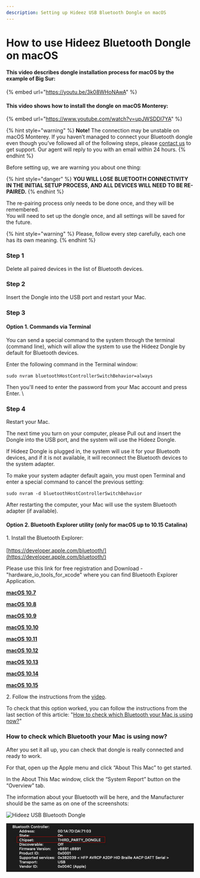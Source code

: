```yaml
---
description: Setting up Hideez USB Bluetooth Dongle on macOS
---
```


# How to use Hideez Bluetooth Dongle on macOS

#### This video describes dongle installation process for macOS by the example of Big Sur:

{% embed url="https://youtu.be/3k08WHoNAwA" %}

#### This video shows how to install the dongle on macOS Monterey:

{% embed url="https://www.youtube.com/watch?v=upJWSDDI7YA" %}

{% hint style="warning" %}
**Note!** The connection may be unstable on macOS Monterey. If you haven’t managed to connect your Bluetooth dongle even though you’ve followed all of the following steps, please [contact us](https://hideez.com/pages/contact-hideez-support) to get support. Our agent will reply to you with an email within 24 hours.
{% endhint %}

Before setting up, we are warning you about one thing:

{% hint style="danger" %}
**YOU WILL LOSE BLUETOOTH CONNECTIVITY IN THE INITIAL SETUP PROCESS, AND ALL DEVICES WILL NEED TO BE RE-PAIRED.**
{% endhint %}

The re-pairing process only needs to be done once, and they will be remembered.\
You will need to set up the dongle once, and all settings will be saved for the future.

{% hint style="warning" %}
Please, follow every step carefully, each one has its own meaning.
{% endhint %}

### Step 1

Delete all paired devices in the list of Bluetooth devices.

### Step 2

Insert the Dongle into the USB port and restart your Mac.

### Step 3

#### Option 1. Commands via Terminal

You can send a special command to the system through the terminal (command line), which will allow the system to use the Hideez Dongle by default for Bluetooth devices.&#x20;

Enter the following command in the Terminal window:

```
sudo nvram bluetoothHostControllerSwitchBehavior=always
```

Then you'll need to enter the password from your Mac account and press Enter. \


### Step 4

Restart your Mac.

The next time you turn on your computer, please Pull out and insert the Dongle into the USB port, and the system will use the Hideez Dongle.&#x20;

If Hideez Dongle is plugged in, the system will use it for your Bluetooth devices, and if it is not available, it will reconnect the Bluetooth devices to the system adapter.&#x20;

To make your system adapter default again, you must open Terminal and enter a special command to cancel the previous setting:

```
sudo nvram -d bluetoothHostControllerSwitchBehavior
```

After restarting the computer, your Mac will use the system Bluetooth adapter (if available).&#x20;

#### Option 2. Bluetooth Explorer utility (only for macOS up to 10.15 Catalina)

1\. Install the Bluetooth Explorer:\
\
[https://developer.apple.com/bluetooth/](https://developer.apple.com/bluetooth/)

Please use this link for free registration and Download - "hardware\_io\_tools\_for\_xcode" where you can find Bluetooth Explorer Application.

[**macOS 10.7**](https://cdn.shopify.com/s/files/1/0007/8017/3348/files/Bluetooth\_Explorer\_for\_10.7.app.zip?7478)

[**macOS 10.8**](https://cdn.shopify.com/s/files/1/0007/8017/3348/files/Bluetooth\_Explorer\_for\_10.8.app.zip?7478)

[**macOS 10.9**](https://cdn.shopify.com/s/files/1/0007/8017/3348/files/Bluetooth\_Explorer\_for\_10.9.app.zip?7478)

[**macOS 10.10**](https://cdn.shopify.com/s/files/1/0007/8017/3348/files/Bluetooth\_Explorer\_for\_10.10.app.zip?7478)

[**macOS 10.11**](https://cdn.shopify.com/s/files/1/0007/8017/3348/files/Bluetooth\_Explorer\_v.4.4.0\_for\_10.11.app.zip?7478)

[**macOS 10.12**](https://cdn.shopify.com/s/files/1/0007/8017/3348/files/Bluetooth\_Explorer\_for\_10.12.app.zip?7478)

[**macOS 10.13**](https://cdn.shopify.com/s/files/1/0007/8017/3348/files/Bluetooth\_Explorer\_for\_10.13.app.zip?7478)

[**macOS 10.14**](https://cdn.shopify.com/s/files/1/0007/8017/3348/files/Bluetooth\_Explorer\_for\_10.14.app.zip?7478)

[**macOS 10.15**](https://cdn.shopify.com/s/files/1/0007/8017/3348/files/Bluetooth\_Explorer\_for\_10.15.app.zip?7478)

2\. Follow the instructions from the [video](https://youtu.be/TR8FTl2nqAM).

To check that this option worked, you can follow the instructions from the last section of this article: "[How to check which Bluetooth your Mac is using now?](./#how-to-check-which-bluetooth-your-mac-is-using-now)"

### **How to check which Bluetooth your Mac is using now?**

After you set it all up, you can check that dongle is really connected and ready to work.

For that, open up the Apple menu and click “About This Mac” to get started.

In the About This Mac window, click the “System Report” button on the “Overview” tab.

The information about your Bluetooth will be here, and the Manufacturer should be the same as on one of the screenshots:

![Hideez USB Bluetooth Dongle](https://ucarecdn.com/b1d270cc-65c1-4ba8-8ad2-ffe04685285c/)

![Hideez USB Bluetooth Dongle](../.gitbook/assets/dongle.jpg)
